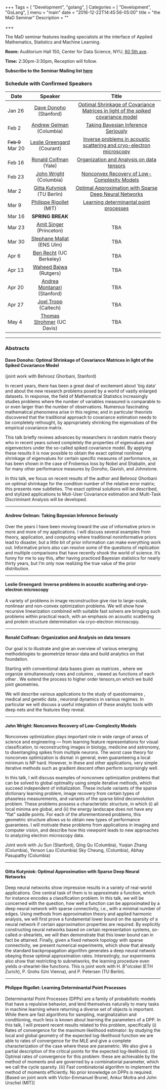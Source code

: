 +++
Tags = [
  "Development",
  "golang",
]
Categories = [
  "Development",
  "GoLang",
]
menu = "main"
date = "2016-12-22T14:45:56-05:00"
title = "the MaD Seminar"
Description = ""

+++

The MaD seminar features leading specialists at the interface
of Applied Mathematics, Statistics and Machine Learning. 

**Room:** Auditorium Hall 150, Center for Data Science, NYU, [60 5th ave](https://www.google.com/maps/place/NYU+Center+for+Data+Science/@40.735016,-73.9969907,17z/data=!3m1!4b1!4m5!3m4!1s0x89c2599787834ad9:0x5dd8af15d9fbc8a3!8m2!3d40.735016!4d-73.994802).

**Time:** 2:30pm-3:30pm, Reception will follow. 

**Subscribe to the Seminar Mailing list [here](http://cims.nyu.edu/mailman/listinfo/mad)**

### Schedule with Confirmed Speakers

| Date        | Speaker       | Title |
| ----------- |:-------------:|:-----------:| 
| Jan 26      | [Dave Donoho](https://statweb.stanford.edu/~donoho/) (Stanford)  | [Optimal Shrinkage of Covariance Matrices in light of the spiked covariance model](#donoho) |
| Feb 2      | [Andrew Gelman](http://www.stat.columbia.edu/~gelman/) (Columbia) | [Taking Bayesian Inference Seriously](#gelman)    |
| ~~Feb 9~~ Mar 20 |  [Leslie Greengard](http://www.math.nyu.edu/faculty/greengar/) (Courant)    | [Inverse problems in acoustic scattering and cryo-electron microscopy](#greengard) |
| Feb 16 | [Ronald Coifman](http://cpsc.yale.edu/people/ronald-coifman) (Yale)     | [Organization and Analysis on data tensors](#coifman) |
| Feb 23 | [John Wright](http://www.columbia.edu/~jw2966/) (Columbia)     | [Nonconvex Recovery of Low-Complexity Models](#wright) |
| Mar 2 |  [Gitta Kutyniok](http://www.tu-berlin.de/?108957) (TU Berlin)  | [Optimal Approximation with Sparse Deep Neural Networks](#gitta) |
| Mar 9 |  [Philippe Rigollet](http://www-math.mit.edu/~rigollet/) (MIT)      | [Learning determinantal point processes](#rigollet)   |
| Mar 16 | **SPRING BREAK**      | 
| Mar 23 | [Amit Singer](https://web.math.princeton.edu/~amits/) (Princeton)      | TBA |
| Mar 30 | [Stephane Mallat](https://www.di.ens.fr/~mallat/) (ENS Ulm)  | TBA | 
| Apr 6 | [Ben Recht](https://people.eecs.berkeley.edu/~brecht/) (UC Berkeley)     |  TBA |
| Apr 13 | [Waheed Bajwa](http://www.rci.rutgers.edu/~wub1/) (Rutgers)      | TBA |
| Apr 20 | [Andrea Montanari](http://web.stanford.edu/~montanar/) (Stanford)  | TBA |
| Apr 27 | [Joel Tropp](http://users.cms.caltech.edu/~jtropp/)  (Caltech)    | TBA |
| May 4 | [Thomas Strohmer](https://www.math.ucdavis.edu/~strohmer/?p=home) (UC Davis) | TBA |

---

### Abstracts 

#### <a name="donoho"></a> Dave Donoho: Optimal Shrinkage of Covariance Matrices in light of the Spiked Covariance Model 

(joint work with Behrooz Ghorbani, Stanford)

In recent years, there has been a great deal of excitement about 'big data' and about the new research problems posed by a world of vastly enlarged datasets. In response, the field of Mathematical Statistics increasingly studies problems where the number of variables measured is comparable to or even larger than the number of observations. Numerous fascinating mathematical phenomena arise in this regime; and in particular theorists discovered that the traditional approach to covariance estimation needs to be completely rethought, by appropriately shrinking the eigenvalues of the empirical covariance matrix.

This talk briefly reviews  advances by researchers in random matrix theory who in recent years solved completely the properties of eigenvalues and eigenvectors under the so-called spiked covariance model.   By applying these results it is now possible to obtain the exact optimal nonlinear shrinkage of eigenvalues for certain specific measures of performance, as has been shown in the case of Frobenius loss by Nobel and Shabalin, and for many other performance measures by Donoho, Gavish, and Johnstone.

In this talk, we focus on recent results of the author and Behrooz Ghorbani on optimal shrinkage for  the condition number of the relative error matrix; this presents new subtleties. The exact optimal solutions will be described, and stylized applications to Muti-User Covariance estimation and Multi-Task Discriminant Analysis will be developed.

---

#### <a name="gelman"></a> Andrew Gelman: Taking Bayesian Inference Seriously

 Over the years I have been moving toward the use of informative priors in more and more of my applications. I will discuss several examples from theory, application, and computing where traditional noninformative priors lead to disaster, but a little bit of prior information can make everything work out. Informative priors also can resolve some of the questions of replication and multiple comparisons that have recently shook the world of science. It’s funny for me to say this, after having practiced Bayesian statistics for nearly thirty years, but I’m only now realizing the true value of the prior distribution.

---

#### <a name="greengard"></a> Leslie Greengard: Inverse problems in acoustic scattering and cryo-electron microscopy

A variety of problems in image reconstruction give rise to large-scale, nonlinear and non-convex optimization problems. We will show how recursive linearization combined with suitable fast solvers are bringing such problems within practical reach, with an emphasis on acoustic scattering and protein structure determination via cryo-electron microscopy.

---

#### <a name="coifman"></a> Ronald Coifman: Organization and Analysis on data tensors 

Our goal is to illustrate and give an overview of various emerging methodologies to geometrize tensor data and build analytics on that foundation.

Starting with conventional data bases given as matrices , where we organize simultaneously rows and columns , viewed as functions of each other . We extend the  process  to higher order tensors,on which we build joint geometries.

We will describe various applications to the study of questionnaires , medical and genetic data , neuronal dynamics in various regimes. In particular we will discuss a useful integration of these analytic tools with deep nets and the features they reveal.

---

#### <a name="wright"></a> John Wright: Nonconvex Recovery of Low-Complexity Models

Nonconvex optimization plays important role in wide range of areas of science and engineering — from learning feature representations for visual classification, to reconstructing images in biology, medicine and astronomy, to disentangling spikes from multiple neurons. The worst case theory for nonconvex optimization is dismal: in general, even guaranteeing a local minimum is NP hard. However, in these and other applications, very simple iterative methods such as gradient descent often perform surprisingly well. 

In this talk, I will discuss examples of nonconvex optimization problems that can be solved to global optimality using simple iterative methods, which succeed independent of initialization. These include variants of the sparse dictionary learning problem, image recovery from certain types of phaseless measurements, and variants of the sparse blind deconvolution problem. These problems possess a characteristic structure, in which (i) all local minima are global, and (ii) the energy landscape does not have any “flat” saddle points. For each of the aforementioned problems, this geometric structure allows us to obtain new types of performance guarantees. I will motivate these problems from applications in imaging and computer vision, and describe how this viewpoint leads to new approaches to analyzing electron microscopy data.

Joint work with Ju Sun (Stanford), Qing Qu (Columbia), Yuqian Zhang (Columbia), Yenson Lau (Columbia) Sky Cheung, (Columbia), Abhay Pasupathy (Columbia)

---

#### <a name="gitta"></a> Gitta Kutyniok: Optimal Approximation with Sparse Deep Neural Networks 

Deep neural networks show impressive results in a variety of real-world applications. One central task of them
is to approximate a function, which for instance encodes a classification problem. In this talk, we will be concerned with
the question, how well a function can be approximated by a deep neural network with sparse connectivity, i.e., with a
minimal number of edges. Using methods from approximation theory and applied harmonic analysis, we will first prove a fundamental
lower bound on the sparsity of a neural network if certain approximation properties are required. By explicitly
constructing neural networks based on certain representation systems, so-called $\alpha$-shearlets, we will then demonstrate that
this lower bound can in fact be attained. Finally, given a fixed network topology with sparse connectivity, we present numerical
experiments, which show that already the standard backpropagation algorithm generates a deep neural network obeying
those optimal approximation rates. Interestingly, our experiments also show that restricting to subnetworks, the learning
procedure even yields $\alpha$-shearlet-like functions. This is joint work with H. B\"olcskei (ETH Zurich), P. Grohs
(Uni Vienna), and P. Petersen (TU Berlin).

---

#### <a name="rigollet"></a> Philippe Rigollet: Learning Determinantal Point Processes 

Determinantal Point Processes (DPPs) are a family of probabilistic models that have a repulsive behavior, and lend themselves naturally to many tasks in machine learning where returning a diverse set of objects is important. While there are fast algorithms for sampling, marginalization and conditioning, much less is known about learning the parameters of a DPP. In this talk, I will present recent results related to this problem, specifically
(i) Rates of convergence for the maximum likelihood estimator: by studying the local and global geometry of the expected log-likelihood function we are able to rates of convergence for the MLE and give a complete characterization of the case where these are parametric. We also give a partial description of the critical points for the expected log-likelihood.
(ii) Optimal rates of convergence for this problem: these are achievable by the method of moments and are governed by a combinatorial parameter, which we call the cycle sparsity.
(iii) Fast combinatorial algorithm to implement the method of moments efficiently. 
No prior knowledge on DPPs is required.
[Based on joint work with Victor-Emmanuel Brunel, Ankur Moitra and John Urschel (MIT)]





